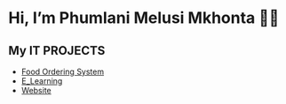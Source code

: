 <h1>Hi, I’m Phumlani Melusi Mkhonta 👩‍🦲</br> </h1>
<h2> My IT PROJECTS </h2>

 
   - [Food Ordering System](https://github.com/Meelucy/Food-ordering-system-)
   - [E_Learning](https://github.com/Meelucy/Food-ordering-system-)
   - [Website](https://github.com/Meelucy/Food-ordering-system-)






